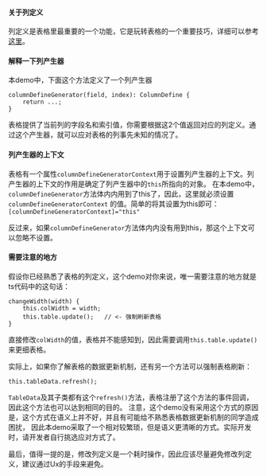 
#### 关于列定义

列定义是表格里最重要的一个功能，它是玩转表格的一个重要技巧，详细可以参考[这里](/table/renderer)。

#### 解释一下列产生器

本demo中，下面这个方法定义了一个列产生器

```
columnDefineGenerator(field, index): ColumnDefine {
    return ...;
}

```

表格提供了当前列的字段名和索引值，你需要根据这2个值返回对应的列定义。通过这个产生器，就可以应对表格的列事先未知的情况了。

#### 列产生器的上下文
表格有一个属性`columnDefineGeneratorContext`用于设置列产生器的上下文。列产生器的上下文的作用是确定了列产生器中的`this`所指向的对象。
在本demo中，`columnDefineGenerator`方法体内内用到了this了，因此，这里就必须设置 `columnDefineGeneratorContext`
的值。简单的将其设置为this即可：`[columnDefineGeneratorContext]="this"`

反过来，如果`columnDefineGenerator`方法体内内没有用到this，那这个上下文可以忽略不设置。

#### 需要注意的地方

假设你已经熟悉了表格的列定义，这个demo对你来说，唯一需要注意的地方就是ts代码中的这句话：

```
changeWidth(width) {
    this.colWidth = width;
    this.table.update();   // <- 强制刷新表格
}
```

直接修改`colWidth`的值，表格并不能感知到，因此需要调用`this.table.update()`来更细表格。

实际上，如果你了解表格的数据更新机制，还有另一个方法可以强制表格刷新：

```
this.tableData.refresh();
```

`TableData`及其子类都有这个`refresh()`方法，表格注册了这个方法的事件回调，因此这个方法也可以达到相同的目的。
注意，这个demo没有采用这个方式的原因是，这个方式在语义上并不好，并且有可能给不熟悉表格数据更新机制的同学造成困扰，
因此本demo采取了一个相对较繁琐，但是语义更清晰的方式。实际开发时，请开发者自行挑选应对方式了。

最后，值得一提的是，修改列定义是一个耗时操作，因此应该尽量避免修改列定义，建议通过Ux的手段来避免。
